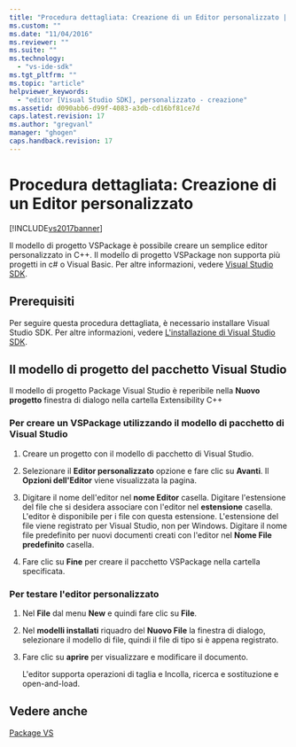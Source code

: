 ```yaml
---
title: "Procedura dettagliata: Creazione di un Editor personalizzato | Microsoft Docs"
ms.custom: ""
ms.date: "11/04/2016"
ms.reviewer: ""
ms.suite: ""
ms.technology: 
  - "vs-ide-sdk"
ms.tgt_pltfrm: ""
ms.topic: "article"
helpviewer_keywords: 
  - "editor [Visual Studio SDK], personalizzato - creazione"
ms.assetid: d090abb6-d99f-4083-a3db-cd16bf81ce7d
caps.latest.revision: 17
ms.author: "gregvanl"
manager: "ghogen"
caps.handback.revision: 17
---
```

# Procedura dettagliata: Creazione di un Editor personalizzato
[!INCLUDE[vs2017banner](../code-quality/includes/vs2017banner.md)]

Il modello di progetto VSPackage è possibile creare un semplice editor personalizzato in C\+\+.  Il modello di progetto VSPackage non supporta più progetti in c\# o Visual Basic. Per altre informazioni, vedere [Visual Studio SDK](../extensibility/visual-studio-sdk.md).  
  
## Prerequisiti  
 Per seguire questa procedura dettagliata, è necessario installare Visual Studio SDK. Per altre informazioni, vedere [L'installazione di Visual Studio SDK](../extensibility/installing-the-visual-studio-sdk.md).  
  
## Il modello di progetto del pacchetto Visual Studio  
 Il modello di progetto Package Visual Studio è reperibile nella **Nuovo progetto** finestra di dialogo nella cartella Extensibility C\+\+  
  
### Per creare un VSPackage utilizzando il modello di pacchetto di Visual Studio  
  
1.  Creare un progetto con il modello di pacchetto di Visual Studio.  
  
2.  Selezionare il **Editor personalizzato** opzione e fare clic su **Avanti**. Il **Opzioni dell'Editor** viene visualizzata la pagina.  
  
3.  Digitare il nome dell'editor nel **nome Editor** casella. Digitare l'estensione del file che si desidera associare con l'editor nel **estensione** casella. L'editor è disponibile per i file con questa estensione. L'estensione del file viene registrato per Visual Studio, non per Windows. Digitare il nome file predefinito per nuovi documenti creati con l'editor nel **Nome File predefinito** casella.  
  
4.  Fare clic su **Fine** per creare il pacchetto VSPackage nella cartella specificata.  
  
### Per testare l'editor personalizzato  
  
1.  Nel **File** dal menu **New** e quindi fare clic su **File**.  
  
2.  Nel **modelli installati** riquadro del **Nuovo File** la finestra di dialogo, selezionare il modello di file, quindi il file di tipo si è appena registrato.  
  
3.  Fare clic su **aprire** per visualizzare e modificare il documento.  
  
     L'editor supporta operazioni di taglia e Incolla, ricerca e sostituzione e open\-and\-load.  
  
## Vedere anche  
 [Package VS](../extensibility/internals/vspackages.md)